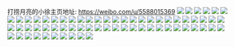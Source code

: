打捞月亮的小徐主页地址: https://weibo.com/u/5588015369 
![](https://wx4.sinaimg.cn/mw2000/0066aK49ly1h8u2dyq0ukj32bc334kjl.jpg) 
![](https://wx4.sinaimg.cn/mw2000/0066aK49ly1h8u2g3i60kj32bc3344qq.jpg) 
![](https://wx4.sinaimg.cn/mw2000/0066aK49ly1h8u2e1cwo2j32bc334e81.jpg) 
![](https://wx4.sinaimg.cn/mw2000/0066aK49ly1h8u2fdm4a2j320k2q8kjl.jpg) 
![](https://wx4.sinaimg.cn/mw2000/0066aK49ly1h8u2fseqgzj31ms26d1kx.jpg) 
![](https://wx4.sinaimg.cn/mw2000/0066aK49ly1h8u2fos06vj31x12k1u0x.jpg) 
![](https://wx4.sinaimg.cn/mw2000/0066aK49ly1h8u2eym43xj31i31i31kx.jpg) 
![](https://wx4.sinaimg.cn/mw2000/0066aK49ly1h8u2g0a1u9j328f3204qq.jpg) 
![](https://wx4.sinaimg.cn/mw2000/0066aK49ly1h8u2g8cuzsj31w02iokjl.jpg) 
![](https://wx4.sinaimg.cn/mw2000/0066aK49ly1h8u2hhn9ukj32cw2tcnpf.jpg) 
![](https://wx4.sinaimg.cn/mw2000/0066aK49ly1h8u2egyqykj33343341l1.jpg) 
![](https://wx4.sinaimg.cn/mw2000/0066aK49ly1h8u2hndgixj32dc35sqv5.jpg) 
![](https://wx4.sinaimg.cn/mw2000/0066aK49ly1h8u2hvjtj0j335s2dgqv6.jpg) 
![](https://wx4.sinaimg.cn/mw2000/0066aK49ly1h8u2fiju9sj33342bchdv.jpg) 
![](https://wx4.sinaimg.cn/mw2000/0066aK49ly1h8u2hw97stj30zj1be12b.jpg) 
![](https://wx4.sinaimg.cn/mw2000/0066aK49ly1h8u2ev4aosj3334334kjo.jpg) 
![](https://wx4.sinaimg.cn/mw2000/0066aK49ly1h8u2f8r96oj32dc35sqv7.jpg) 
![](https://wx4.sinaimg.cn/mw2000/0066aK49ly1h8u2ftpd76j30u00u0gxq.jpg) 
![](https://wx4.sinaimg.cn/mw2000/0066aK49ly1h8p8plaw8ij32bc3344qp.jpg) 
![](https://wx4.sinaimg.cn/mw2000/0066aK49ly1h8p8pqxjg9j351c3s0u10.jpg) 
![](https://wx4.sinaimg.cn/mw2000/0066aK49ly1h8h28pplqzj32bc334kjl.jpg) 
![](https://wx4.sinaimg.cn/mw2000/0066aK49ly1h8gb5gwtwoj32bc3344qq.jpg) 
![](https://wx4.sinaimg.cn/mw2000/0066aK49ly1h8g53b8qf9j32bc334u0x.jpg) 
![](https://wx4.sinaimg.cn/mw2000/0066aK49ly1h89q7t2qxtj31ba0zgaf3.jpg) 
![](https://wx4.sinaimg.cn/mw2000/0066aK49ly1h89q8i95hgj31v12hdnpd.jpg) 
![](https://wx4.sinaimg.cn/mw2000/0066aK49ly1h88y2vz6x7j30ty10j4ey.jpg) 
![](https://wx4.sinaimg.cn/mw2000/0066aK49ly1h84v3o6tfyj32bc334x6p.jpg) 
![](https://wx4.sinaimg.cn/mw2000/0066aK49ly1h84v3tl00lj32bc334b2a.jpg) 
![](https://wx4.sinaimg.cn/mw2000/0066aK49ly1h7s0wg3mmej32bc334x6p.jpg) 
![](https://wx4.sinaimg.cn/mw2000/0066aK49ly1h7s0wik088j32bc334npd.jpg) 
![](https://wx4.sinaimg.cn/mw2000/0066aK49ly1h7s0xk0hyzj31lp24y1jw.jpg) 
![](https://wx4.sinaimg.cn/mw2000/0066aK49ly1h7q1ew6nm0j32dc35se81.jpg) 
![](https://wx4.sinaimg.cn/mw2000/0066aK49ly1h7q1f3r1cgj32dc35se81.jpg) 
![](https://wx4.sinaimg.cn/mw2000/0066aK49ly1h7ot5wzmirj33342bc1ky.jpg) 
![](https://wx4.sinaimg.cn/mw2000/0066aK49ly1h7ot7tp1x1j32bc3341ky.jpg) 
![](https://wx4.sinaimg.cn/mw2000/0066aK49ly1h7ot5yw8fij32bc334e82.jpg) 
![](https://wx4.sinaimg.cn/mw2000/0066aK49ly1h7ot6132xsj31gy1ymnge.jpg) 
![](https://wx4.sinaimg.cn/mw2000/0066aK49ly1h7ot63p7mfj33s051cx6t.jpg) 
![](https://wx4.sinaimg.cn/mw2000/0066aK49ly1h7ot7w33d1j32bc3344qr.jpg) 
![](https://wx4.sinaimg.cn/mw2000/0066aK49ly1h7n4c5p09zj33s051c4qt.jpg) 
![](https://wx4.sinaimg.cn/mw2000/0066aK49ly1h7n4ecibj4j32o03k01kz.jpg) 
![](https://wx4.sinaimg.cn/mw2000/0066aK49ly1h7n4ds1gkyj335s2dc7wi.jpg) 
![](https://wx4.sinaimg.cn/mw2000/0066aK49ly1h7fjklymcwj31oh28n7wh.jpg) 
![](https://wx4.sinaimg.cn/mw2000/0066aK49ly1h7fjkq8rv7j31so2e8b29.jpg) 
![](https://wx4.sinaimg.cn/mw2000/0066aK49ly1h7fjkvdb8qj335s2dc77d.jpg) 
![](https://wx4.sinaimg.cn/mw2000/0066aK49ly1h7fjl2kiiej31wf2j8e81.jpg) 
![](https://wx4.sinaimg.cn/mw2000/0066aK49ly1h7fjl8lw4uj31tw2fuhdt.jpg) 
![](https://wx4.sinaimg.cn/mw2000/0066aK49ly1h7fjlduidhj335s2dcwi6.jpg) 
![](https://wx4.sinaimg.cn/mw2000/0066aK49ly1h75rbsku32j351c3s0e83.jpg) 
![](https://wx4.sinaimg.cn/mw2000/0066aK49ly1h75rbn8jmtj33s051cgxg.jpg) 
![](https://wx4.sinaimg.cn/mw2000/0066aK49ly1h75rbyueumj32bc2bbk5v.jpg) 
![](https://wx4.sinaimg.cn/mw2000/0066aK49ly1h75rce49eaj31be0zktlm.jpg) 
![](https://wx4.sinaimg.cn/mw2000/0066aK49ly1h75rc7n3nzj32402tc7wi.jpg) 
![](https://wx4.sinaimg.cn/mw2000/0066aK49ly1h75rc1k95ij31fu1x4whs.jpg) 
![](https://wx4.sinaimg.cn/mw2000/0066aK49ly1h75rcahudzj32bc3347wi.jpg) 
![](https://wx4.sinaimg.cn/mw2000/0066aK49ly1h75rcdaa4qj31i32044qp.jpg) 
![](https://wx4.sinaimg.cn/mw2000/0066aK49ly1h75rcgmvtvj32bc334x6p.jpg) 
![](https://wx4.sinaimg.cn/mw2000/0066aK49ly1h6l6hxntxij33342bckjl.jpg) 
![](https://wx4.sinaimg.cn/mw2000/0066aK49ly1h6l6icwovwj33342bcq8x.jpg) 
![](https://wx4.sinaimg.cn/mw2000/0066aK49ly1h6l6io7cxlj33342bcgqw.jpg) 
![](https://wx4.sinaimg.cn/mw2000/0066aK49ly1h6l6j0ce5lj33342bcn13.jpg) 
![](https://wx4.sinaimg.cn/mw2000/0066aK49ly1h6l6jb8benj33342bcnpd.jpg) 
![](https://wx4.sinaimg.cn/mw2000/0066aK49ly1h6l6kidbktj33342bcwsc.jpg) 
![](https://wx4.sinaimg.cn/mw2000/0066aK49ly1h6l6kkszqzj33342bcx6p.jpg) 
![](https://wx4.sinaimg.cn/mw2000/0066aK49ly1h6l6kmtvrhj33342bcnpd.jpg) 
![](https://wx4.sinaimg.cn/mw2000/0066aK49ly1h6l6kob1wkj33342bc76x.jpg) 
